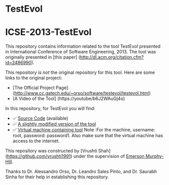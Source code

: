 TestEvol
========

# ICSE-2013-TestEvol

This repository contains information related to the tool TestEvol presented in International Conference of Software Engineering,
2013. The tool was originally presented in [this paper] (http://dl.acm.org/citation.cfm?id=2486990).

This repository _is not_ the original repository for this tool. Here are some links to the original project:
* [The Official Project Page] (http://www.cc.gatech.edu/~orso/software/testevol/testevol.html)
* [A Video of the Tool] (https://youtube/b6J2WAuGj4o)


In this repository, for TestEvol you will find:
* :white_check_mark: [Source Code](https://github.com/SoftwareEngineeringToolDemos/ICSE-2013-TestEvol/tree/master/icse2013demo-testevol/code) (available)
* :white_check_mark: [A slightly modified version of the tool](https://github.com/SoftwareEngineeringToolDemos/ICSE-2013-TestEvol/blob/master/testevol.war)
* :white_check_mark: [Virtual machine containing tool](http://go.ncsu.edu/SE-tool-VMs)
Note :For the machine, username: root, password: password1. 
      Also make sure that the virtual machine has access to the internet.

This repository was constructed by [Vrushti Shah] (https://github.com/vrushti1991) under the supervision of [Emerson Murphy-Hill](https://github.com/CaptainEmerson).

Thanks to Dr. Alessandro Orso, Dr. Leandro Sales Pinto, and Dr. Saurabh Sinha for their help in establishing this repository. 
